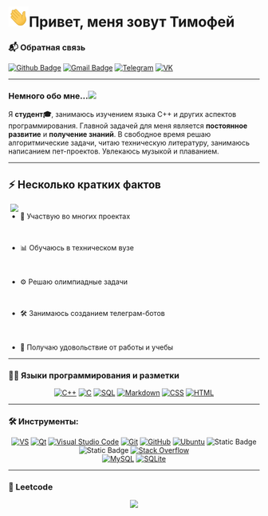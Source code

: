 # <img src="https://raw.githubusercontent.com/ABSphreak/ABSphreak/master/gifs/Hi.gif" height="40px">Привет, меня зовут Тимофей</a>

### 📬 Обратная связь 
[![Github Badge](http://img.shields.io/badge/-Github-black?style=flat-square&logo=github&link=https://github.com/tak172)](https://github.com/tak172) [![Gmail Badge](https://img.shields.io/badge/-Gmail-d14836?style=flat-square&logo=Gmail&logoColor=white&link=mailto:timofeykromach172@gmail.com)](mailto:timofeykromach172@gmail.com) [![Telegram](https://img.shields.io/badge/Telegram-gray?logo=Telegram&logoColor=white)](https://t.me/Y_tay) [![VK](https://img.shields.io/badge/%D0%92%D0%BA%D0%BE%D0%BD%D1%82%D0%B0%D0%BA%D1%82%D0%B5-blue?style=blue&logo=VK&logoColor=white)](https://vk.com/tay_only_y) 
 
---
 
### Немного обо мне...<img src="https://media.giphy.com/media/WUlplcMpOCEmTGBtBW/giphy.gif" width="40">
Я **студент🎓**, занимаюсь изучением языка С++ и других аспектов программирования. Главной задачей для меня является **постоянное развитие** и **получение знаний**. В свободное время решаю алгоритмические задачи, читаю техническую литературу, занимаюсь написанием пет-проектов. Увлекаюсь музыкой и плаванием.

---

## ⚡️ Несколько кратких фактов

<img width="500" src="https://media1.giphy.com/media/v1.Y2lkPTc5MGI3NjExcm43NmkzenQydHd5M3pkeHI3NXhqeHB6aWNtMGpzM3A4em4wanAzYiZlcD12MV9pbnRlcm5hbF9naWZfYnlfaWQmY3Q9Zw/1Aj491qX7K45qZs6EP/giphy.gif" align=right>

- 🤖 Участвую во многих проектах
<br/>

- 📊 Обучаюсь в техническом вузе
<br/>

- ⚙️ Решаю олимпиадные задачи
<br/>

- 🛠 Занимаюсь созданием телеграм-ботов
<br/>

- 👻 Получаю удовольствие от работы и учебы

---

### 👨‍💻 Языки программирования и разметки
  <p align="center">
      <a href="https://github.com/search?q=user%3ADenverCoder1+language%3Acpp"><img alt="C++" src="https://custom-icon-badges.demolab.com/badge/C++-black.svg?logo=cpp"></a>
      <a href="https://github.com/search?q=user%3ADenverCoder1+language%3Ac"><img alt="C" src="https://custom-icon-badges.demolab.com/badge/C-black.svg?logo=c-in-hexagon&l"></a>
      <a href="https://github.com/search?q=user%3ADenverCoder1+language%3Asql"><img alt="SQL" src="https://custom-icon-badges.demolab.com/badge/SQL-black.svg?logo=database"></a>
      <a href="https://github.com/search?q=user%3ADenverCoder1+language%3Amarkdown"><img alt="Markdown" src="https://img.shields.io/badge/Markdown-000000?logo=markdown"></a>
      <a href="https://github.com/search?q=user%3ADenverCoder1+language%3Acss"><img alt="CSS" src="https://img.shields.io/badge/CSS-black.svg?logo=css3"></a>
      <a href="https://github.com/search?q=user%3ADenverCoder1+language%3Ahtml"><img alt="HTML" src="https://img.shields.io/badge/HTML-black.svg?logo=html5"></a>
  </p>

---

### 🛠 Инструменты:

  <p align="center">
      <a href="#"><img alt="VS" src="https://img.shields.io/badge/Visual_Studio-black?logo=VisualStudio&logoColor=purple"></a>
      <a href="#"><img alt="Qt" src="https://img.shields.io/badge/Qt_Creator-black?logo=Qt"></a>
      <a href="#"><img alt="Visual Studio Code" src="https://img.shields.io/badge/Visual%20Studio%20Code-black?logo=visual-studio-code&logoColor=blue"></a>
      <a href="#"><img alt="Git" src="https://img.shields.io/badge/Git-black?logo=git"></a>
      <a href="#"><img alt="GitHub" src="https://img.shields.io/badge/GitHub-black?logo=github"></a>
      <a href="#"><img alt="Ubuntu" src="https://img.shields.io/badge/Ubuntu-black?logo=ubuntu"></a>
      <img alt="Static Badge" src="https://img.shields.io/badge/boost-black?logo=boost">
      <img alt="Static Badge" src="https://img.shields.io/badge/tgbot--cpp-black?logo=Telegram">
      <a href="#"><img alt="Stack Overflow" src="https://img.shields.io/badge/-Stack%20Overflow-black?logo=stack-overflow"></a>
      </br>
      <a href="#"><img alt="MySQL" src="https://img.shields.io/badge/MySQL-black?logo=mysql&logoColor=white"></a>
      <a href="#"><img alt="SQLite" src ="https://img.shields.io/badge/SQLite-black?logo=sqlite"></a>
  </p>

---

### 🚀 Leetcode
<p align="center">
<img width="450" src="https://leetcard.jacoblin.cool/ytay">
</p>
